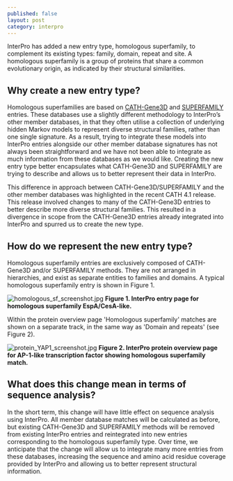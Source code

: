 ```yaml
---
published: false
layout: post
category: interpro
---
```

InterPro has added a new entry type, homologous superfamily, to complement its existing types: family, domain, repeat and site. A homologous superfamily is a group of proteins that share a common evolutionary origin, as indicated by their structural similarities. 

## Why create a new entry type?
Homologous superfamilies are based on [CATH-Gene3D](http://www.cathdb.info/) and [SUPERFAMILY](http://supfam.org/SUPERFAMILY/) entries. These databases use a slightly different methodology to InterPro’s other member databases, in that they often utilise a collection of underlying hidden Markov models to represent diverse structural families, rather than one single signature. As a result, trying to integrate these models into InterPro entries alongside our other member database signatures has not always been straightforward and we have not been able to integrate as much information from these databases as we would like. Creating the new entry type better encapsulates what CATH-Gene3D and SUPERFAMILY are trying to describe and allows us to better represent their data in InterPro. 

This difference in approach between CATH-Gene3D/SUPERFAMILY and the other member databases was highlighted in the recent CATH 4.1 release. This release involved changes to many of the CATH-Gene3D entries to better describe more diverse structural families. This resulted in a divergence in scope from the CATH-Gene3D entries already integrated into InterPro and spurred us to create the new type.

## How do we represent the new entry type?
Homologous superfamily entries are exclusively composed of CATH-Gene3D and/or SUPERFAMILY methods. They are not arranged in hierarchies, and exist as separate entities to families and domains. A typical homologous superfamily entry is shown in Figure 1.

![homologous_sf_screenshot.jpg]({{site.baseurl}}/assets/media/images/posts/homologous_sf_screenshot.jpg)
**Figure 1. InterPro entry page for homologous superfamily EspA/CesA-like.**

Within the protein overview page 'Homologous superfamily' matches are shown on a separate track, in the same way as 'Domain and repeats' (see Figure 2). 

![protein_YAP1_screenshot.jpg]({{site.baseurl}}/assets/media/images/posts/protein_YAP1_screenshot.jpg)
**Figure 2. InterPro protein overview page for AP-1-like transcription factor showing homologous superfamily match.**

## What does this change mean in terms of sequence analysis?
In the short term, this change will have little effect on sequence analysis using InterPro. All member database matches will be calculated as before, but existing CATH-Gene3D and  SUPERFAMILY methods will be removed from existing InterPro entries and reintegrated into new entries corresponding to the homologous superfamily type. Over time, we anticipate that the change will allow us to integrate many more entries from these databases, increasing the sequence and amino acid residue coverage provided by InterPro and allowing us to better represent structural information.
